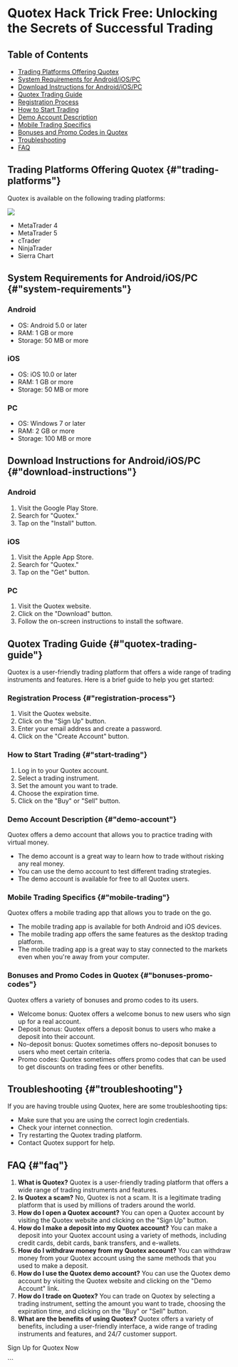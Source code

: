 # Quotex Hack Trick Free: Unlocking the Secrets of Successful Trading

## Table of Contents

-   [Trading Platforms Offering Quotex](\%22#trading-platforms\%22)
-   [System Requirements for
    Android/iOS/PC](\%22#system-requirements\%22)
-   [Download Instructions for
    Android/iOS/PC](\%22#download-instructions\%22)
-   [Quotex Trading Guide](\%22#quotex-trading-guide\%22)
-   [Registration Process](\%22#registration-process\%22)
-   [How to Start Trading](\%22#start-trading\%22)
-   [Demo Account Description](\%22#demo-account\%22)
-   [Mobile Trading Specifics](\%22#mobile-trading\%22)
-   [Bonuses and Promo Codes in Quotex](\%22#bonuses-promo-codes\%22)
-   [Troubleshooting](\%22#troubleshooting\%22)
-   [FAQ](\%22#faq\%22)

## Trading Platforms Offering Quotex {#"trading-platforms"}

Quotex is available on the following trading platforms:

[![](https://static.quotex.io/files/4_en/300_250.jpg)](https://traff.sbs/brokerqxlid)

-   MetaTrader 4
-   MetaTrader 5
-   cTrader
-   NinjaTrader
-   Sierra Chart

## System Requirements for Android/iOS/PC {#"system-requirements"}

### Android

-   OS: Android 5.0 or later
-   RAM: 1 GB or more
-   Storage: 50 MB or more

### iOS

-   OS: iOS 10.0 or later
-   RAM: 1 GB or more
-   Storage: 50 MB or more

### PC

-   OS: Windows 7 or later
-   RAM: 2 GB or more
-   Storage: 100 MB or more

## Download Instructions for Android/iOS/PC {#"download-instructions"}

### Android

1.  Visit the Google Play Store.
2.  Search for "Quotex."
3.  Tap on the "Install" button.

### iOS

1.  Visit the Apple App Store.
2.  Search for "Quotex."
3.  Tap on the "Get" button.

### PC

1.  Visit the Quotex website.
2.  Click on the "Download" button.
3.  Follow the on-screen instructions to install the software.

## Quotex Trading Guide {#"quotex-trading-guide"}

Quotex is a user-friendly trading platform that offers a wide range of
trading instruments and features. Here is a brief guide to help you get
started:

### Registration Process {#"registration-process"}

1.  Visit the Quotex website.
2.  Click on the "Sign Up" button.
3.  Enter your email address and create a password.
4.  Click on the "Create Account" button.

### How to Start Trading {#"start-trading"}

1.  Log in to your Quotex account.
2.  Select a trading instrument.
3.  Set the amount you want to trade.
4.  Choose the expiration time.
5.  Click on the "Buy" or "Sell" button.

### Demo Account Description {#"demo-account"}

Quotex offers a demo account that allows you to practice trading with
virtual money.

-   The demo account is a great way to learn how to trade without
    risking any real money.
-   You can use the demo account to test different trading strategies.
-   The demo account is available for free to all Quotex users.

### Mobile Trading Specifics {#"mobile-trading"}

Quotex offers a mobile trading app that allows you to trade on the go.

-   The mobile trading app is available for both Android and iOS
    devices.
-   The mobile trading app offers the same features as the desktop
    trading platform.
-   The mobile trading app is a great way to stay connected to the
    markets even when you\'re away from your computer.

### Bonuses and Promo Codes in Quotex {#"bonuses-promo-codes"}

Quotex offers a variety of bonuses and promo codes to its users.

-   Welcome bonus: Quotex offers a welcome bonus to new users who sign
    up for a real account.
-   Deposit bonus: Quotex offers a deposit bonus to users who make a
    deposit into their account.
-   No-deposit bonus: Quotex sometimes offers no-deposit bonuses to
    users who meet certain criteria.
-   Promo codes: Quotex sometimes offers promo codes that can be used to
    get discounts on trading fees or other benefits.

## Troubleshooting {#"troubleshooting"}

If you are having trouble using Quotex, here are some troubleshooting
tips:

-   Make sure that you are using the correct login credentials.
-   Check your internet connection.
-   Try restarting the Quotex trading platform.
-   Contact Quotex support for help.

## FAQ {#"faq"}

1.  **What is Quotex?** Quotex is a user-friendly trading platform that
    offers a wide range of trading instruments and features.
2.  **Is Quotex a scam?** No, Quotex is not a scam. It is a legitimate
    trading platform that is used by millions of traders around the
    world.
3.  **How do I open a Quotex account?** You can open a Quotex account by
    visiting the Quotex website and clicking on the "Sign Up"
    button.
4.  **How do I make a deposit into my Quotex account?** You can make a
    deposit into your Quotex account using a variety of methods,
    including credit cards, debit cards, bank transfers, and e-wallets.
5.  **How do I withdraw money from my Quotex account?** You can withdraw
    money from your Quotex account using the same methods that you used
    to make a deposit.
6.  **How do I use the Quotex demo account?** You can use the Quotex
    demo account by visiting the Quotex website and clicking on the
    "Demo Account" link.
7.  **How do I trade on Quotex?** You can trade on Quotex by selecting a
    trading instrument, setting the amount you want to trade, choosing
    the expiration time, and clicking on the "Buy" or "Sell"
    button.
8.  **What are the benefits of using Quotex?** Quotex offers a variety
    of benefits, including a user-friendly interface, a wide range of
    trading instruments and features, and 24/7 customer support.

Sign Up for Quotex Now

\`\`\`

